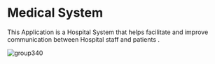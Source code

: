 # Medical System

This Application is a Hospital System that helps facilitate and improve communication between Hospital staff and patients .

![group340](https://user-images.githubusercontent.com/99625111/169147935-73940f1b-2040-4929-a315-26d3f879ed1e.png)
